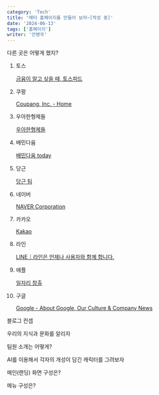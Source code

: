 ```yaml
---
category: 'Tech'
title: '메타 홈페이지를 만들어 보자~[작성 중]'
date: '2024-06-13'
tags: ['홈페이지']
writer: '안병국'
---
```


다른 곳은 어떻게 했지?

1. 토스
    
    [금융이 알고 싶을 때, 토스피드](https://blog.toss.im/)
    
2. 쿠팡
    
    [Coupang, Inc. - Home](https://www.aboutcoupang.com/Korean/home/default.aspx)
    
3. 우아한형제들
    
    [우아한형제들](https://www.woowahan.com/)
    
4. 배민다움
    
    [배민다움 today](https://story.baemin.com/)
    
5. 당근
    
    [당근 팀](https://about.daangn.com/)
    
6. 네이버
    
    [NAVER Corporation](https://www.navercorp.com/main)
    
7. 카카오
    
    [Kakao](https://www.kakaocorp.com/page/)
    
8. 라인
    
    [LINE｜라인은 언제나 사용자와 함께 합니다.](https://line.me/ko/)
    
9. 애플
    
    [일자리 창출](https://www.apple.com/kr/job-creation/)
    
10. 구글
    
    [Google - About Google, Our Culture & Company News](https://about.google/)
    

블로그 컨셉

우리의 지식과 문화를 알리자 

팀원 소개는 어떻게?

AI를 이용해서 각자의 개성이 담긴 캐릭터를 그려보자

메인(랜딩) 화면 구성은?

메뉴 구성은?